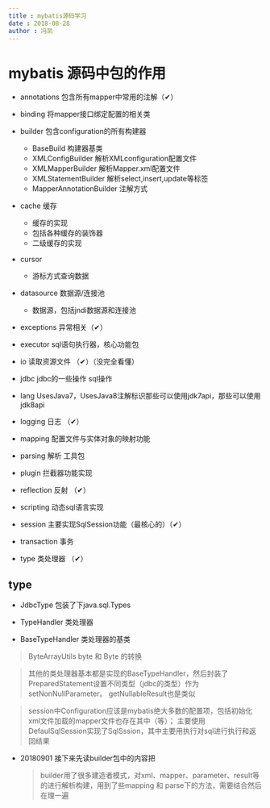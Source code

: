 ```yaml
---
title : mybatis源码学习
date : 2018-08-28
author : 冯凯
---
```


# mybatis 源码中包的作用

- annotations 包含所有mapper中常用的注解（✔）

- binding 将mapper接口绑定配置的相关类

- builder 包含configuration的所有构建器
    - BaseBuild 构建器基类
    - XMLConfigBuilder 解析XMLconfiguration配置文件
    - XMLMapperBuilder 解析Mapper.xml配置文件
    - XMLStatementBuilder 解析select,insert,update等标签
    - MapperAnnotationBuilder 注解方式

- cache 缓存
    - 缓存的实现
    - 包括各种缓存的装饰器
    - 二级缓存的实现

- cursor
    - 游标方式查询数据
    
- datasource 数据源/连接池
    - 数据源，包括jndi数据源和连接池
    
- exceptions 异常相关（✔）
    
- executor sql语句执行器，核心功能包
    
- io 读取资源文件 （✔）（没完全看懂）
        
- jdbc jdbc的一些操作 sql操作

- lang UsesJava7，UsesJava8注解标识那些可以使用jdk7api，那些可以使用jdk8api

- logging 日志 （✔）

- mapping 配置文件与实体对象的映射功能

- parsing 解析 工具包    

- plugin 拦截器功能实现

- reflection 反射 （✔）

- scripting 动态sql语言实现

- session 主要实现SqlSession功能（最核心的）（✔）

- transaction 事务

- type 类处理器 （✔）

## type 

- JdbcType 包装了下java.sql.Types

- TypeHandler  类处理器 

- BaseTypeHandler 类处理器的基类

> ByteArrayUtils byte 和 Byte 的转换

> 其他的类处理器基本都是实现的BaseTypeHandler，然后封装了PreparedStatement设置不同类型（jdbc的类型）作为setNonNullParameter。
> getNullableResult也是类似

> session中Configuration应该是mybatis绝大多数的配置项，包括初始化xml文件加载的mapper文件也存在其中（等）；
> 主要使用DefaulSqlSession实现了SqlSssion，其中主要用执行对sql进行执行和返回结果

- 20180901 接下来先读builder包中的内容把
    
    > builder用了很多建造者模式，对xml、mapper、parameter、result等的进行解析构建，用到了些mapping 和 parse下的方法，需要结合然后在理一遍












